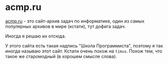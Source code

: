 # acmp.ru

[acmp.ru](https://acmp.ru/) - это сайт-архив задач по информатике, один из самых популярных архивов в мире (кстати), тут дофига задач.

Иногда я решаю их отсюда.

У этого сайта есть такая надпись "Школа Программиста", поэтому я так иногда называю этот сайт.  Кстати очень похож на `timus`.  Похож тем, что такое же старомодный (в хорошем смысле слова).
